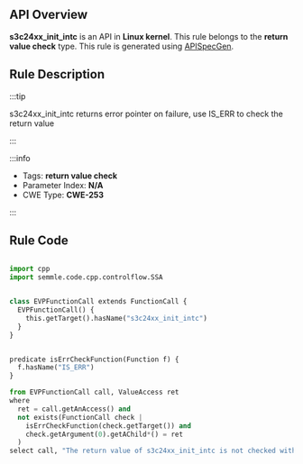 ---
---


## API Overview
**s3c24xx_init_intc** is an API in **Linux kernel**. This rule belongs to the **return value check** type. This rule is generated using [APISpecGen](../../tools/APISpecGen).
## Rule Description

:::tip

s3c24xx_init_intc returns error pointer on failure, use IS_ERR to check the return value

:::

:::info

- Tags: **return value check**
- Parameter Index: **N/A**
- CWE Type: **CWE-253**

:::

## Rule Code
```python

import cpp
import semmle.code.cpp.controlflow.SSA


class EVPFunctionCall extends FunctionCall {
  EVPFunctionCall() {
    this.getTarget().hasName("s3c24xx_init_intc")
  }
}


predicate isErrCheckFunction(Function f) {
  f.hasName("IS_ERR") 
}

from EVPFunctionCall call, ValueAccess ret
where
  ret = call.getAnAccess() and
  not exists(FunctionCall check |
    isErrCheckFunction(check.getTarget()) and
    check.getArgument(0).getAChild*() = ret
  )
select call, "The return value of s3c24xx_init_intc is not checked with IS_ERR."
    
```